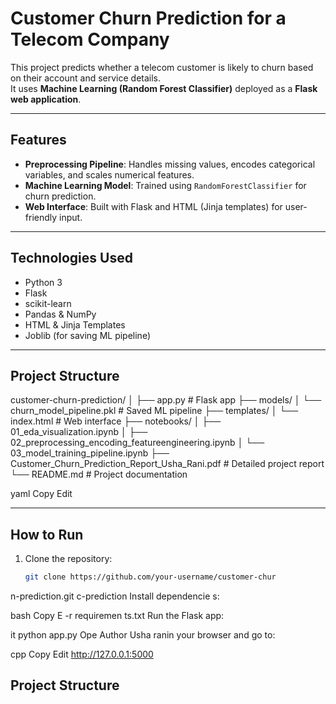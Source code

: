 # Customer Churn Prediction for a Telecom Company

This project predicts whether a telecom customer is likely to churn based on their account and service details.  
It uses **Machine Learning (Random Forest Classifier)** deployed as a **Flask web application**.

---

## Features
- **Preprocessing Pipeline**: Handles missing values, encodes categorical variables, and scales numerical features.
- **Machine Learning Model**: Trained using `RandomForestClassifier` for churn prediction.
- **Web Interface**: Built with Flask and HTML (Jinja templates) for user-friendly input.

---

## Technologies Used
- Python 3
- Flask
- scikit-learn
- Pandas & NumPy
- HTML & Jinja Templates
- Joblib (for saving ML pipeline)

---

## Project Structure
customer-churn-prediction/
│
├── app.py # Flask app
├── models/
│ └── churn_model_pipeline.pkl # Saved ML pipeline
├── templates/
│ └── index.html # Web interface
├── notebooks/
│ ├── 01_eda_visualization.ipynb
│ ├── 02_preprocessing_encoding_featureengineering.ipynb
│ └── 03_model_training_pipeline.ipynb
├── Customer_Churn_Prediction_Report_Usha_Rani.pdf # Detailed project report
└── README.md # Project documentation

yaml
Copy
Edit

---

## How to Run

1. Clone the repository:
   ```bash
   git clone https://github.com/your-username/customer-chur
n-prediction.git
   c-prediction
Install dependencie
s:

bash
Copy
E -r requiremen
ts.txt
Run the Flask app:
it
python app.py
Ope
Author
Usha ranin your browser and go to:

cpp
Copy
Edit
http://127.0.0.1:5000


## Project Structure
